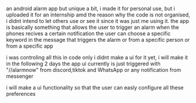an android alarm app but unique a bit, i made it for personal use, but i uploaded it for an internship amd the reason why the code is not organised, i didnt intend to let others use or see it since it was just me using it.
the app is basically something that allows the user to trigger an alarm when the phones recives a certain notification 
the user can choose a specific keyword in the message that triggers the alarm 
or from a specific person 
or from a specific app

i was controling all this in code only
i didnt make a ui for it yet, i will make it in the following 2 days 
the app ui currently is just triggered with "//alarmnow" from discord,tiktok and WhatsApp
or any notification from messenger

i will make a ui functionality so that the user can easly configure all these preferences 
